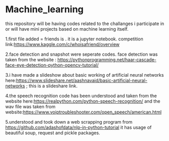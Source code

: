 # Machine_learning
this repository will be having codes related to the challanges i participate in or will have mini projects based on machine learning itself.


1.first file added = friends is . it is a jupyter notebook. competition link:https://www.kaggle.com/c/whoisafriend/overview


2.face detection and snapshot were seperate codes. face detection was taken from the website : https://pythonprogramming.net/haar-cascade-face-eye-detection-python-opencv-tutorial/

3.i have made a slideshow about basic working of artificial neural networks here:https://www.slideshare.net/aashnavaid/basic-artificial-neural-networks ; this is a slideshare link.

4.the speech recognition code has been understood and taken from the website here:https://realpython.com/python-speech-recognition/
   and the wav file was taken from website:https://www.voiptroubleshooter.com/open_speech/american.html
   
5.understood and took down  a web scrapping program from https://github.com/adashofdata/nlp-in-python-tutorial 
  it has usage of beautiful soup, request and pickle packages.

 
